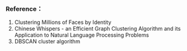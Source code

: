 ### Reference：

1. Clustering Millions of Faces by Identity 
2. Chinese Whispers - an Efficient Graph Clustering Algorithm
   and its Application to Natural Language Processing Problems 
3. DBSCAN cluster algorithm
